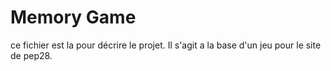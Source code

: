 # Memory Game
ce fichier est la pour décrire le projet.
Il s'agit a la base d'un jeu pour le site de pep28.
